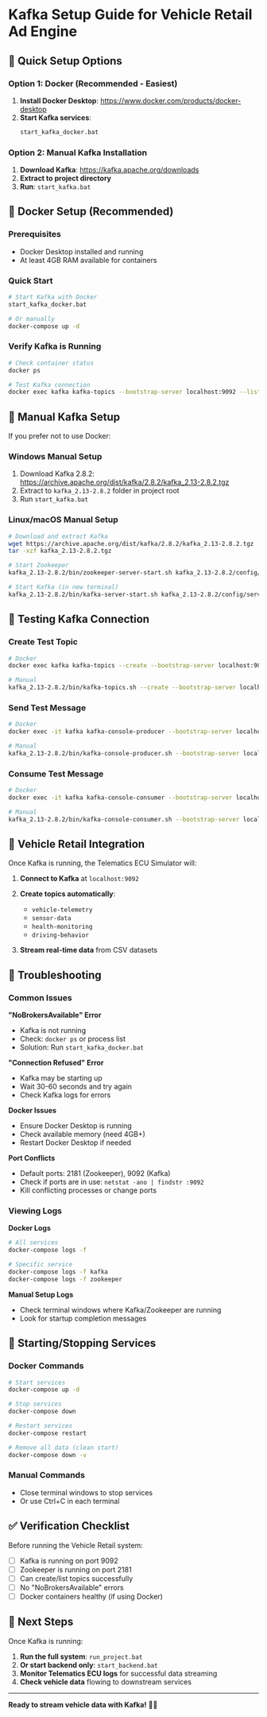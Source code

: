 # Kafka Setup Guide for Vehicle Retail Ad Engine

## 🚀 Quick Setup Options

### Option 1: Docker (Recommended - Easiest)

1. **Install Docker Desktop**: https://www.docker.com/products/docker-desktop
2. **Start Kafka services**:
   ```bash
   start_kafka_docker.bat
   ```

### Option 2: Manual Kafka Installation

1. **Download Kafka**: https://kafka.apache.org/downloads
2. **Extract to project directory**
3. **Run**: `start_kafka.bat`

## 🐳 Docker Setup (Recommended)

### Prerequisites
- Docker Desktop installed and running
- At least 4GB RAM available for containers

### Quick Start
```bash
# Start Kafka with Docker
start_kafka_docker.bat

# Or manually
docker-compose up -d
```

### Verify Kafka is Running
```bash
# Check container status
docker ps

# Test Kafka connection
docker exec kafka kafka-topics --bootstrap-server localhost:9092 --list
```

## 🔧 Manual Kafka Setup

If you prefer not to use Docker:

### Windows Manual Setup
1. Download Kafka 2.8.2: https://archive.apache.org/dist/kafka/2.8.2/kafka_2.13-2.8.2.tgz
2. Extract to `kafka_2.13-2.8.2` folder in project root
3. Run `start_kafka.bat`

### Linux/macOS Manual Setup
```bash
# Download and extract Kafka
wget https://archive.apache.org/dist/kafka/2.8.2/kafka_2.13-2.8.2.tgz
tar -xzf kafka_2.13-2.8.2.tgz

# Start Zookeeper
kafka_2.13-2.8.2/bin/zookeeper-server-start.sh kafka_2.13-2.8.2/config/zookeeper.properties

# Start Kafka (in new terminal)
kafka_2.13-2.8.2/bin/kafka-server-start.sh kafka_2.13-2.8.2/config/server.properties
```

## 🧪 Testing Kafka Connection

### Create Test Topic
```bash
# Docker
docker exec kafka kafka-topics --create --bootstrap-server localhost:9092 --topic test-topic --partitions 1 --replication-factor 1

# Manual
kafka_2.13-2.8.2/bin/kafka-topics.sh --create --bootstrap-server localhost:9092 --topic test-topic --partitions 1 --replication-factor 1
```

### Send Test Message
```bash
# Docker
docker exec -it kafka kafka-console-producer --bootstrap-server localhost:9092 --topic test-topic

# Manual
kafka_2.13-2.8.2/bin/kafka-console-producer.sh --bootstrap-server localhost:9092 --topic test-topic
```

### Consume Test Message
```bash
# Docker
docker exec -it kafka kafka-console-consumer --bootstrap-server localhost:9092 --topic test-topic --from-beginning

# Manual
kafka_2.13-2.8.2/bin/kafka-console-consumer.sh --bootstrap-server localhost:9092 --topic test-topic --from-beginning
```

## 🚗 Vehicle Retail Integration

Once Kafka is running, the Telematics ECU Simulator will:

1. **Connect to Kafka** at `localhost:9092`
2. **Create topics automatically**:
   - `vehicle-telemetry`
   - `sensor-data`
   - `health-monitoring`
   - `driving-behavior`

3. **Stream real-time data** from CSV datasets

## 🐛 Troubleshooting

### Common Issues

**"NoBrokersAvailable" Error**
- Kafka is not running
- Check: `docker ps` or process list
- Solution: Run `start_kafka_docker.bat`

**"Connection Refused" Error**
- Kafka may be starting up
- Wait 30-60 seconds and try again
- Check Kafka logs for errors

**Docker Issues**
- Ensure Docker Desktop is running
- Check available memory (need 4GB+)
- Restart Docker Desktop if needed

**Port Conflicts**
- Default ports: 2181 (Zookeeper), 9092 (Kafka)
- Check if ports are in use: `netstat -ano | findstr :9092`
- Kill conflicting processes or change ports

### Viewing Logs

**Docker Logs**
```bash
# All services
docker-compose logs -f

# Specific service
docker-compose logs -f kafka
docker-compose logs -f zookeeper
```

**Manual Setup Logs**
- Check terminal windows where Kafka/Zookeeper are running
- Look for startup completion messages

## 🔄 Starting/Stopping Services

### Docker Commands
```bash
# Start services
docker-compose up -d

# Stop services
docker-compose down

# Restart services
docker-compose restart

# Remove all data (clean start)
docker-compose down -v
```

### Manual Commands
- Close terminal windows to stop services
- Or use Ctrl+C in each terminal

## ✅ Verification Checklist

Before running the Vehicle Retail system:

- [ ] Kafka is running on port 9092
- [ ] Zookeeper is running on port 2181
- [ ] Can create/list topics successfully
- [ ] No "NoBrokersAvailable" errors
- [ ] Docker containers healthy (if using Docker)

## 🎯 Next Steps

Once Kafka is running:

1. **Run the full system**: `run_project.bat`
2. **Or start backend only**: `start_backend.bat`
3. **Monitor Telematics ECU logs** for successful data streaming
4. **Check vehicle data** flowing to downstream services

---

**Ready to stream vehicle data with Kafka!** 🚗💨
